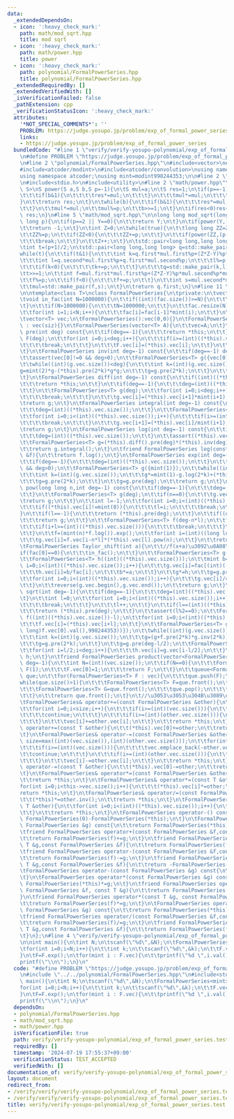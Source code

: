```yaml
---
data:
  _extendedDependsOn:
  - icon: ':heavy_check_mark:'
    path: math/mod_sqrt.hpp
    title: mod sqrt
  - icon: ':heavy_check_mark:'
    path: math/power.hpp
    title: power
  - icon: ':heavy_check_mark:'
    path: polynomial/FormalPowerSeries.hpp
    title: polynomial/FormalPowerSeries.hpp
  _extendedRequiredBy: []
  _extendedVerifiedWith: []
  _isVerificationFailed: false
  _pathExtension: cpp
  _verificationStatusIcon: ':heavy_check_mark:'
  attributes:
    '*NOT_SPECIAL_COMMENTS*': ''
    PROBLEM: https://judge.yosupo.jp/problem/exp_of_formal_power_series
    links:
    - https://judge.yosupo.jp/problem/exp_of_formal_power_series
  bundledCode: "#line 1 \"verify/verify-yosupo-polynomial/exp_of_formal_power_series.test.cpp\"\
    \n#define PROBLEM \"https://judge.yosupo.jp/problem/exp_of_formal_power_series\"\
    \n#line 2 \"polynomial/FormalPowerSeries.hpp\"\n#include<vector>\n#include<queue>\n\
    #include<atcoder/modint>\n#include<atcoder/convolution>\nusing namespace std;\n\
    using namespace atcoder;\nusing mint=modint998244353;\n\n#line 2 \"math/mod_sqrt.hpp\"\
    \n#include<stdio.h>\n#include<utility>\n#line 2 \"math/power.hpp\"\ntemplate<class\
    \ S>\nS power(S a,S b,S p=-1){\n\tS mul=a;\n\tS res=1;\n\tif(p==-1){\n\t\twhile(b){\n\
    \t\t\tif(b&1){\n\t\t\t\tres*=mul;\n\t\t\t}\n\t\t\tmul*=mul;\n\t\t\tb>>=1;\n\t\t\
    }\n\t\treturn res;\n\t}\n\twhile(b){\n\t\tif(b&1){\n\t\t\tres*=mul;\n\t\t\tres%=p;\n\
    \t\t}\n\t\tmul*=mul;\n\t\tmul%=p;\n\t\tb>>=1;\n\t}\n\tif(res<0)res+=p;\n\treturn\
    \ res;\n}\n#line 5 \"math/mod_sqrt.hpp\"\n\nlong long mod_sqrt(long long Y,long\
    \ long p){\n\tif(p==2 || Y==0){\n\t\treturn Y;\n\t}\n\tif(power(Y,(p-1)/2LL,p)==p-1){\n\
    \t\treturn -1;\n\t}\n\tint Z=0;\n\twhile(true){\n\t\tlong long ZZ=Z*Z%p-Y%p;\n\
    \t\tZZ%=p;\n\t\tif(ZZ<0){\n\t\t\tZZ+=p;\n\t\t}\n\t\tif(power(ZZ,(p-1)/2,p)==p-1){\n\
    \t\t\tbreak;\n\t\t}\n\t\tZ++;\n\t}\n\tstd::pair<long long,long long> mul=std::make_pair(Z,1);\n\
    \tint t=(p+1)/2;\n\tstd::pair<long long,long long> q=std::make_pair(1,0);\n\t\
    while(t){\n\t\tif(t&1){\n\t\t\tint k=q.first*mul.first%p+(Z*Z-Y)%p*q.second%p*mul.second%p;\n\
    \t\t\tint l=q.second*mul.first%p+q.first*mul.second%p;\n\t\t\tl%=p;\n\t\t\tk%=p;\n\
    \t\t\tif(k<0){\n\t\t\t\tk+=p;\n\t\t\t}\n\t\t\tq=std::make_pair(k,l);\n\t\t}\n\t\
    \tt>>=1;\n\t\tint f=mul.first*mul.first%p+(Z*Z-Y)%p*mul.second%p*mul.second%p;\n\
    \t\tf%=p;\n\t\tif(f<0){\n\t\t\tf+=p;\n\t\t}\n\t\tint s=mul.second*mul.first%p*2%p;\n\
    \t\tmul=std::make_pair(f,s);\n\t}\n\treturn q.first;\n}\n#line 11 \"polynomial/FormalPowerSeries.hpp\"\
    \n\ntemplate<class T>\nclass FormalPowerSeries{\n\tprivate:\n\tvector<mint> fac;\n\
    \tvoid in_fac(int N=1000000){\n\t\tif((int)(fac.size())>=N){\n\t\t\treturn;\n\t\
    \t}\n\t\tif(N>1000000){\n\t\t\tN=1000000;\n\t\t}\n\t\tfac.resize(N);\n\t\tfac[0]=1;\n\
    \t\tfor(int i=1;i<N;i++){\n\t\t\tfac[i]=fac[i-1]*mint(i);\n\t\t}\n\t}\n\tpublic:\n\
    \tvector<T> vec;\n\tFormalPowerSeries():vec(0,0){}\n\tFormalPowerSeries(int siz)\
    \ : vec(siz){}\n\tFormalPowerSeries(vector<T> A){\n\t\tvec=A;\n\t}\n\tFormalPowerSeries\
    \ pre(int deg) const{\n\t\tif(deg==-1){\n\t\t\treturn *this;\n\t\t}\n\t\tFormalPowerSeries<T>\
    \ F(deg);\n\t\tfor(int i=0;i<deg;i++){\n\t\t\tif(i>=(int)((*this).vec.size())){\n\
    \t\t\t\tbreak;\n\t\t\t}\n\t\t\tF.vec[i]=(*this).vec[i];\n\t\t}\n\t\treturn F;\n\
    \t}\n\tFormalPowerSeries inv(int deg=-1) const{\n\t\tif(deg==-1) deg=(*this).vec.size();\n\
    \t\tassert(vec[0]!=0 && deg>0);\n\t\tFormalPowerSeries<T> g({vec[0].inv()});\n\
    \t\twhile((int)(g.vec.size())<deg){\n\t\t\tint k=(int)(g.vec.size());\n\t\t\t\
    g=mint(2)*g-(*this).pre(2*k)*g*g;\n\t\t\tg=g.pre(2*k);\n\t\t}\n\t\treturn g.pre(deg);\n\
    \t}\n\tFormalPowerSeries diff(int deg=-1) const{\n\t\tif((int)((*this).vec.size())==0){\n\
    \t\t\treturn *this;\n\t\t}\n\t\tif(deg==-1){\n\t\t\tdeg=(int)((*this).vec.size());\n\
    \t\t}\n\t\tFormalPowerSeries<T> g(deg);\n\t\tfor(int i=0;i<deg;i++){\n\t\t\tif(i+1>=(int)((*this).vec.size())){\n\
    \t\t\t\tbreak;\n\t\t\t}\n\t\t\tg.vec[i]=(*this).vec[i+1]*mint(i+1);\n\t\t}\n\t\
    \treturn g;\n\t}\n\tFormalPowerSeries integral(int deg=-1) const{\n\t\tif(deg==-1){\n\
    \t\t\tdeg=(int)((*this).vec.size());\n\t\t}\n\t\tFormalPowerSeries<T> g((int)((*this).vec.size())+1);\n\
    \t\tfor(int i=0;i<(int)((*this).vec.size());i++){\n\t\t\tif(i>=(int)((*this).vec.size())){\n\
    \t\t\t\tbreak;\n\t\t\t}\n\t\t\tg.vec[i+1]=(*this).vec[i]/mint(i+1);\n\t\t}\n\t\
    \treturn g;\n\t}\n\tFormalPowerSeries log(int deg=-1) const{\n\t\tif(deg==-1){\n\
    \t\t\tdeg=(int)((*this).vec.size());\n\t\t}\n\t\tassert((*this).vec[0]==1 && deg>0);\n\
    \t\tFormalPowerSeries<T> g=(*this).diff().pre(deg)*(*this).inv(deg);\n\t\tg=g.pre(deg-1);\n\
    \t\treturn g.integral();\n\t}\n\tfriend FormalPowerSeries log(const FormalPowerSeries\
    \ &f){\n\t\treturn f.log();\n\t}\n\tFormalPowerSeries exp(int deg=-1) const{\n\
    \t\tif(deg==-1){\n\t\t\tdeg=(int)((*this).vec.size());\n\t\t}\n\t\tassert((*this).vec[0]==0\
    \ && deg>0);\n\t\tFormalPowerSeries<T> g({mint(1)});\n\t\twhile((int)(g.vec.size())<deg){\n\
    \t\t\tint k=(int)(g.vec.size());\n\t\t\tg*=mint(1)-g.log(2*k)+(*this).pre(2*k);\n\
    \t\t\tg=g.pre(2*k);\n\t\t}\n\t\tg=g.pre(deg);\n\t\treturn g;\n\t}\n\tFormalPowerSeries\
    \ pow(long long n,int deg=-1) const{\n\t\tif(deg==-1){\n\t\t\tdeg=(int)((*this).vec.size());\n\
    \t\t}\n\t\tFormalPowerSeries<T> g(deg);\n\t\tif(n==0){\n\t\t\tg.vec[0]=1;\n\t\t\
    \treturn g;\n\t\t}\n\t\tint l=-1;\n\t\tfor(int i=0;i<(int)((*this).vec.size());i++){\n\
    \t\t\tif((*this).vec[i]!=mint(0)){\n\t\t\t\tl=i;\n\t\t\t\tbreak;\n\t\t\t}\n\t\t\
    }\n\t\tif(l==-1){\n\t\t\treturn (*this).pre(deg);\n\t\t}\n\t\tif((deg-1)/n<(l)){\n\
    \t\t\treturn g;\n\t\t}\n\t\tFormalPowerSeries<T> f(deg-n*l);\n\t\tfor(int i=0;i<(int)(f.vec.size());i++){\n\
    \t\t\tif(i+l>=(int)((*this).vec.size())){\n\t\t\t\tbreak;\n\t\t\t}\n\t\t\tf.vec[i]=(*this).vec[i+l]/(*this).vec[l];\n\
    \t\t}\n\t\tf=(mint(n)*f.log()).exp();\n\t\tfor(int i=(int)((long long)l*n);i<deg;i++){\n\
    \t\t\tg.vec[i]=f.vec[i-n*l]*(*this).vec[l].pow(n);\n\t\t}\n\t\treturn g;\n\t}\n\
    \tFormalPowerSeries Taylor_shift(int a){\n\t\t//f(x+a)\u3092\u8A08\u7B97\n\t\t\
    if(fac[0]==0){\n\t\t\tin_fac();\n\t\t}\n\t\tFormalPowerSeries<T> g((int)((*this).vec.size()));\n\
    \t\tFormalPowerSeries<T> h((int)((*this).vec.size()));\n\t\tmint b=1;\n\t\tfor(int\
    \ i=0;i<(int)((*this).vec.size());i++){\n\t\t\tg.vec[i]=fac[(int)((*this).vec.size())-i-1]*(*this).vec[(int)((*this).vec.size())-i-1];\n\
    \t\t\th.vec[i]=b/fac[i];\n\t\t\tb*=a;\n\t\t}\n\t\tg*=h;\n\t\tg=g.pre((int)((*this).vec.size()));\n\
    \t\tfor(int i=0;i<(int)((*this).vec.size());i++){\n\t\t\tg.vec[i]/=fac[(int)((*this).vec.size())-i-1];\n\
    \t\t}\n\t\treverse(g.vec.begin(),g.vec.end());\n\t\treturn g;\n\t}\n\tFormalPowerSeries\
    \ sqrt(int deg=-1){\n\t\tif(deg==-1){\n\t\t\tdeg=(int)((*this).vec.size());\n\t\
    \t}\n\t\tint l=0;\n\t\tfor(int i=0;i<(int)((*this).vec.size());i++){\n\t\t\tif((*this).vec[i]!=0){\n\
    \t\t\t\tbreak;\n\t\t\t}\n\t\t\tl++;\n\t\t}\n\t\tif(l==(int)((*this).vec.size())){\n\
    \t\t\treturn (*this).pre(deg);\n\t\t}\n\t\tassert(l%2==0);\n\t\tFormalPowerSeries<T>\
    \ f((int)((*this).vec.size())-l);\n\t\tfor(int i=0;i<(int)((*this).vec.size())-l;i++){\n\
    \t\t\tf.vec[i]=(*this).vec[i+l];\n\t\t}\n\t\tFormalPowerSeries<T> g({mint(mod_sqrt((long\
    \ long)f.vec[0].val(),998244353))});\n\t\twhile((int)(g.vec.size())<deg-l/2){\n\
    \t\t\tint k=(int)(g.vec.size());\n\t\t\tg=(g+f.pre(2*k)*g.inv(2*k))/mint(2);\n\
    \t\t\tg=g.pre(2*k);\n\t\t}\n\t\tg=g.pre(deg-l/2);\n\t\tFormalPowerSeries<T> h(deg);\n\
    \t\tfor(int i=l/2;i<deg;i++){\n\t\t\th.vec[i]=g.vec[i-l/2];\n\t\t}\n\t\treturn\
    \ h;\n\t}\n\tfriend FormalPowerSeries product(vector<FormalPowerSeries<T>> &vec,int\
    \ deg=-1){\n\t\tint N=(int)(vec.size());\n\t\tif(N==0){\n\t\t\tFormalPowerSeries<T>\
    \ F(1);\n\t\t\tF.vec[0]=1;\n\t\t\treturn F;\n\t\t}\n\t\tqueue<FormalPowerSeries<T>>\
    \ que;\n\t\tfor(FormalPowerSeries<T> F : vec){\n\t\t\tque.push(F);\n\t\t}\n\t\t\
    while(que.size()>1){\n\t\t\tFormalPowerSeries<T> F=que.front();\n\t\t\tque.pop();\n\
    \t\t\tFormalPowerSeries<T> G=que.front();\n\t\t\tque.pop();\n\t\t\tque.push((F*G).pre(deg));\n\
    \t\t}\n\t\treturn que.front();\n\t}\n\t//\u3053\u3053\u304B\u3089\u306Foperator\n\
    \tFormalPowerSeries& operator+=(const FormalPowerSeries &other){\n\t\tint size=max((int)(vec.size()),(int)(other.vec.size()));\n\
    \t\tfor(int i=0;i<size;i++){\n\t\t\tif(i>=(int)(vec.size())){\n\t\t\t\tvec.emplace_back(other.vec[i]);\n\
    \t\t\t\tcontinue;\n\t\t\t}\n\t\t\tif(i>=(int)(other.vec.size())){\n\t\t\t\tcontinue;\n\
    \t\t\t}\n\t\t\tvec[i]+=other.vec[i];\n\t\t}\n\t\treturn *this;\n\t}\n\tFormalPowerSeries&\
    \ operator+=(const T &other){\n\t\t(*this).vec[0]+=other;\n\t\treturn *this;\n\
    \t}\n\tFormalPowerSeries& operator-=(const FormalPowerSeries &other){\n\t\tint\
    \ size=max((int)(vec.size()),(int)(other.vec.size()));\n\t\tfor(int i=0;i<size;i++){\n\
    \t\t\tif(i>=(int)(vec.size())){\n\t\t\t\tvec.emplace_back(-other.vec[i]);\n\t\t\
    \t\tcontinue;\n\t\t\t}\n\t\t\tif(i>=(int)(other.vec.size())){\n\t\t\t\tcontinue;\n\
    \t\t\t}\n\t\t\tvec[i]-=other.vec[i];\n\t\t}\n\t\treturn *this;\n\t}\n\tFormalPowerSeries&\
    \ operator-=(const T &other){\n\t\t(*this).vec[0]-=other;\n\t\treturn *this;\n\
    \t}\n\tFormalPowerSeries& operator*=(const FormalPowerSeries &other){\n\t\tvec=convolution(vec,other.vec);\n\
    \t\treturn *this;\n\t}\n\tFormalPowerSeries& operator*=(const T &other){\n\t\t\
    for(int i=0;i<this->vec.size();i++){\n\t\t\t(*this).vec[i]*=other;\n\t\t}\n\t\t\
    return *this;\n\t}\n\tFormalPowerSeries& operator/=(const FormalPowerSeries &other){\n\
    \t\t(*this)*=other.inv();\n\t\treturn *this;\n\t}\n\tFormalPowerSeries& operator/=(const\
    \ T &other){\n\t\tfor(int i=0;i<(int)((*this).vec.size());i++){\n\t\t\t(*this).vec[i]/=other;\n\
    \t\t}\n\t\treturn *this;\n\t}\n\tFormalPowerSeries operator-() const{\n\t\treturn\
    \ FormalPowerSeries(0)-FormalPowerSeries(*this);\n\t}\n\tFormalPowerSeries operator+(const\
    \ FormalPowerSeries &g) const{\n\t\treturn FormalPowerSeries(*this)+=g;\n\t}\n\
    \tfriend FormalPowerSeries operator+(const FormalPowerSeries &f,const T &g){\n\
    \t\treturn FormalPowerSeries(f)+=g;\n\t}\n\tfriend FormalPowerSeries operator+(const\
    \ T &g,const FormalPowerSeries &f){\n\t\treturn FormalPowerSeries(f)+=g;\n\t}\n\
    \tfriend FormalPowerSeries operator-(const FormalPowerSeries &f,const T &g){\n\
    \t\treturn FormalPowerSeries(f)-=g;\n\t}\n\tfriend FormalPowerSeries operator-(const\
    \ T &g,const FormalPowerSeries &f){\n\t\treturn -FormalPowerSeries(f)+g;\n\t}\n\
    \tFormalPowerSeries operator-(const FormalPowerSeries &g) const{\n\t\treturn FormalPowerSeries(*this)-=g;\n\
    \t}\n\tFormalPowerSeries operator*(const FormalPowerSeries &g) const{\n\t\treturn\
    \ FormalPowerSeries(*this)*=g;\n\t}\n\tfriend FormalPowerSeries operator*(const\
    \ FormalPowerSeries &f, const T &g){\n\t\treturn FormalPowerSeries(f)*=g;\n\t\
    }\n\tfriend FormalPowerSeries operator*(const T &g, const FormalPowerSeries &f){\n\
    \t\treturn FormalPowerSeries(f)*=g;\n\t}\n\tFormalPowerSeries operator/(const\
    \ FormalPowerSeries &g) const{\n\t\treturn FormalPowerSeries(*this)/=g;\n\t}\n\
    \tfriend FormalPowerSeries operator/(const FormalPowerSeries &f,const T &g){\n\
    \t\treturn FormalPowerSeries(f)/=g;\n\t}\n\tfriend FormalPowerSeries operator/(const\
    \ T &g,const FormalPowerSeries &f){\n\t\treturn FormalPowerSeries(f).inv()*g;\n\
    \t}\n};\n#line 4 \"verify/verify-yosupo-polynomial/exp_of_formal_power_series.test.cpp\"\
    \n\nint main(){\n\tint N;\n\tscanf(\"%d\",&N);\n\tFormalPowerSeries<mint> F(N);\n\
    \tfor(int i=0;i<N;i++){\n\t\tint k;\n\t\tscanf(\"%d\",&k);\n\t\tF.vec[i]=k;\n\t\
    }\n\tF=F.exp();\n\tfor(mint i : F.vec){\n\t\tprintf(\"%d \",i.val());\n\t}\n\t\
    printf(\"\\n\");\n}\n"
  code: "#define PROBLEM \"https://judge.yosupo.jp/problem/exp_of_formal_power_series\"\
    \n#include \"../../polynomial/FormalPowerSeries.hpp\"\n#include<stdio.h>\n\nint\
    \ main(){\n\tint N;\n\tscanf(\"%d\",&N);\n\tFormalPowerSeries<mint> F(N);\n\t\
    for(int i=0;i<N;i++){\n\t\tint k;\n\t\tscanf(\"%d\",&k);\n\t\tF.vec[i]=k;\n\t\
    }\n\tF=F.exp();\n\tfor(mint i : F.vec){\n\t\tprintf(\"%d \",i.val());\n\t}\n\t\
    printf(\"\\n\");\n}\n"
  dependsOn:
  - polynomial/FormalPowerSeries.hpp
  - math/mod_sqrt.hpp
  - math/power.hpp
  isVerificationFile: true
  path: verify/verify-yosupo-polynomial/exp_of_formal_power_series.test.cpp
  requiredBy: []
  timestamp: '2024-07-19 17:55:37+09:00'
  verificationStatus: TEST_ACCEPTED
  verifiedWith: []
documentation_of: verify/verify-yosupo-polynomial/exp_of_formal_power_series.test.cpp
layout: document
redirect_from:
- /verify/verify/verify-yosupo-polynomial/exp_of_formal_power_series.test.cpp
- /verify/verify/verify-yosupo-polynomial/exp_of_formal_power_series.test.cpp.html
title: verify/verify-yosupo-polynomial/exp_of_formal_power_series.test.cpp
---
```

